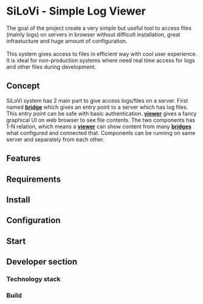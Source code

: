 # SiLoVi - Simple Log Viewer
The goal of the project create a very simple but useful tool to access files (mainly logs) on servers in browser without difficult installation, great infrastucture and huge amount of configuration. <br><br>This system gives access to files in efficient way with cool user experience. It is ideal for non-production systems where need real time access for logs and other files during development.

## Concept
SiLoVi system has 2 main part to give access logs/files on a server. First named **[bridge](https://github.com/lyahim/silovi/tree/main/bridge)** which gives an entry point to a server which has log files. This entry point can be safe with basic authentication. **[viewer](https://github.com/lyahim/silovi/tree/main/viewer)** gives a fancy graphical UI on web browser to see file contents. The two components has 1-N relation, which means a **[viewer](https://github.com/lyahim/silovi/tree/main/viewer)** can show content from many **[bridges](https://github.com/lyahim/silovi/tree/main/bridge)** what configured and connected that. Components can be running on same server and separately from each other.
## Features
## Requirements
## Install
## Configuration
## Start
## Developer section
### Technology stack
### Build